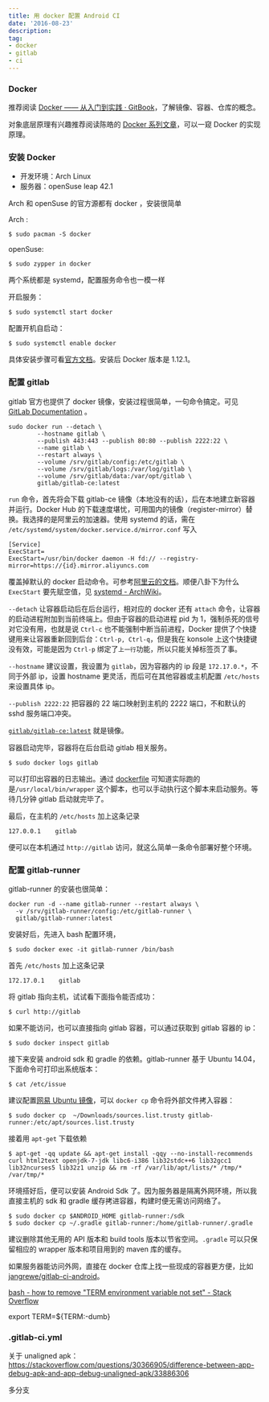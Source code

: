 ```yaml
---
title: 用 docker 配置 Android CI
date: '2016-08-23'
description:
tag:
- docker
- gitlab
- ci
---
```


### Docker

推荐阅读 [Docker —— 从入门到实践 · GitBook](https://www.gitbook.com/book/yeasy/docker_practice/details)，了解镜像、容器、仓库的概念。

对象底层原理有兴趣推荐阅读陈皓的 [Docker 系列文章](http://coolshell.cn/tag/docker)，可以一窥 Docker 的实现原理。


### 安装 Docker

- 开发环境：Arch Linux
- 服务器：openSuse leap 42.1


Arch 和 openSuse 的官方源都有 docker ，安装很简单

Arch :

    $ sudo pacman -S docker

openSuse:

    $ sudo zypper in docker
    
两个系统都是 systemd，配置服务命令也一模一样

开启服务：

    $ sudo systemctl start docker

配置开机自启动：

    $ sudo systemctl enable docker
    

具体安装步骤可看[官方文档](https://docs.docker.com/engine/installation/linux/)。安装后 Docker 版本是 1.12.1。

### 配置 gitlab

gitlab 官方也提供了 docker 镜像，安装过程很简单，一句命令搞定。可见 [GitLab Documentation](http://docs.gitlab.com/omnibus/docker/) 。

    sudo docker run --detach \
            --hostname gitlab \
            --publish 443:443 --publish 80:80 --publish 2222:22 \
            --name gitlab \
            --restart always \
            --volume /srv/gitlab/config:/etc/gitlab \
            --volume /srv/gitlab/logs:/var/log/gitlab \
            --volume /srv/gitlab/data:/var/opt/gitlab \
            gitlab/gitlab-ce:latest
            
`run` 命令，首先将会下载 gitlab-ce 镜像（本地没有的话），后在本地建立新容器并运行。Docker Hub 的下载速度堪忧，可用国内的镜像（register-mirror）替换。我选择的是阿里云的加速器。使用 systemd 的话，需在 `/etc/systemd/system/docker.service.d/mirror.conf` 写入

    [Service] 
    ExecStart= 
    ExecStart=/usr/bin/docker daemon -H fd:// --registry-mirror=https://{id}.mirror.aliyuncs.com

覆盖掉默认的 docker 启动命令。可参考[阿里云的文档](https://cr.console.aliyun.com/#/accelerator)。顺便八卦下为什么 `ExecStart` 要先赋空值，见 [systemd - ArchWiki](https://wiki.archlinux.org/index.php/Systemd#Examples)。

`--detach` 让容器启动后在后台运行，相对应的 docker 还有 `attach` 命令，让容器的启动进程附加到当前终端上。但由于容器的启动进程 pid 为 1，强制杀死的信号对它没有用，也就是说 `Ctrl-c` 也不能强制中断当前进程，Docker 提供了个快捷键用来让容器重新回到后台：`Ctrl-p, Ctrl-q`，但是我在 konsole 上这个快捷键没有效，可能是因为 `Ctrl-p` 绑定了`上一行`功能，所以只能关掉标签页了事。

`--hostname` 建议设置，我设置为 `gitlab`，因为容器内的 ip 段是 `172.17.0.*`，不同于外部 ip，设置 hostname 更灵活，而后可在其他容器或主机配置 `/etc/hosts` 来设置具体 ip。

`--publish 2222:22` 把容器的 22 端口映射到主机的 2222 端口，不和默认的 sshd 服务端口冲突。

[`gitlab/gitlab-ce:latest`](https://hub.docker.com/r/gitlab/gitlab-ce/) 就是镜像。

容器启动完毕，容器将在后台启动 gitlab 相关服务。

    $ sudo docker logs gitlab
    
可以打印出容器的日志输出。通过 [dockerfile](https://hub.docker.com/r/gitlab/gitlab-ce/~/dockerfile/) 可知道实际跑的是`/usr/local/bin/wrapper` 这个脚本，也可以手动执行这个脚本来启动服务。等待几分钟 gitlab 启动就完毕了。

最后，在主机的 `/etc/hosts` 加上这条记录

    127.0.0.1    gitlab
    
便可以在本机通过 `http://gitlab` 访问，就这么简单一条命令部署好整个环境。


### 配置 gitlab-runner

gitlab-runner 的安装也很简单：

    docker run -d --name gitlab-runner --restart always \
      -v /srv/gitlab-runner/config:/etc/gitlab-runner \
      gitlab/gitlab-runner:latest
      
安装好后，先进入 bash 配置环境，

    $ sudo docker exec -it gitlab-runner /bin/bash

首先  `/etc/hosts` 加上这条记录

    172.17.0.1    gitlab
    
将 gitlab 指向主机，试试看下面指令能否成功：

    $ curl http://gitlab
    
如果不能访问，也可以直接指向 gitlab 容器，可以通过获取到 gitlab 容器的 ip：

    $ sudo docker inspect gitlab
    
接下来安装 android sdk 和 gradle 的依赖。gitlab-runner 基于 Ubuntu 14.04，下面命令可打印出系统版本：
    
    $ cat /etc/issue 

建议配置[网易 Ubuntu 镜像](http://mirrors.163.com/.help/ubuntu.html)，可以 `docker cp` 命令将外部文件拷入容器：

    $ sudo docker cp  ~/Downloads/sources.list.trusty gitlab-runner:/etc/apt/sources.list.trusty


接着用 `apt-get` 下载依赖

    $ apt-get -qq update && apt-get install -qqy --no-install-recommends curl html2text openjdk-7-jdk libc6-i386 lib32stdc++6 lib32gcc1 lib32ncurses5 lib32z1 unzip && rm -rf /var/lib/apt/lists/* /tmp/* /var/tmp/*


环境搭好后，便可以安装 Android Sdk 了。因为服务器是隔离外网环境，所以我直接主机的 sdk 和 gradle 缓存拷进容器，构建时便无需访问网络了。

    $ sudo docker cp $ANDROID_HOME gitlab-runner:/sdk
    $ sudo docker cp ~/.gradle gitlab-runner:/home/gitlab-runner/.gradle

建议删除其他无用的 API 版本和 build tools 版本以节省空间。`.gradle` 可以只保留相应的 wrapper 版本和项目用到的 maven 库的缓存。

如果服务器能访问外网，直接在 docker 仓库上找一些现成的容器更方便，比如 [jangrewe/gitlab-ci-android](https://hub.docker.com/r/jangrewe/gitlab-ci-android/~/dockerfile/)。

[bash - how to remove "TERM environment variable not set" - Stack Overflow](https://stackoverflow.com/questions/19425727/how-to-remove-term-environment-variable-not-set)

export TERM=${TERM:-dumb}

### .gitlab-ci.yml

关于 unaligned apk：
https://stackoverflow.com/questions/30366905/difference-between-app-debug-apk-and-app-debug-unaligned-apk/33886306


多分支
